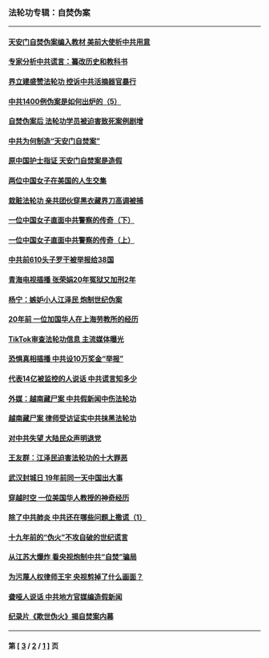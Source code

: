 ### 法轮功专辑：自焚伪案
---
#### [天安门自焚伪案编入教材 美前大使析中共用意](../../pages/nf5562/n13791932.md?11170430) 
#### [专家分析中共谎言：纂改历史和教科书](../../pages/nf5562/n13781542.md?11170430) 
#### [界立建盛赞法轮功 控诉中共活摘器官暴行](../../pages/nf5562/n13781971.md?11170430) 
#### [中共1400例伪案是如何出炉的（5）](../../pages/nf5562/n13226831.md?11170430) 
#### [自焚伪案后 法轮功学员被迫害致死案例剧增](../../pages/nf5562/n13190600.md?11170430) 
#### [中共为何制造“天安门自焚案”](../../pages/nf5562/n13183270.md?11170430) 
#### [原中国护士指证 天安门自焚案是造假](../../pages/nf5562/n13172289.md?11170430) 
#### [两位中国女子在美国的人生交集](../../pages/nf5562/n13156138.md?11170430) 
#### [栽赃法轮功 亲共团伙穿黑衣藏界刀高调被捕](../../pages/nf5562/n13073780.md?11170430) 
#### [一位中国女子直面中共警察的传奇（下）](../../pages/nf5562/n12989706.md?11170430) 
#### [一位中国女子直面中共警察的传奇（上）](../../pages/nf5562/n12985072.md?11170430) 
#### [中共前610头子罗干被举报给38国](../../pages/nf5562/n12975419.md?11170430) 
#### [青海电视插播 张荣娟20年冤狱又加刑2年](../../pages/nf5562/n12738166.md?11170430) 
#### [杨宁：嫉妒小人江泽民 炮制世纪伪案](../../pages/nf5562/n12724108.md?11170430) 
#### [20年前 一位加国华人在上海劳教所的经历](../../pages/nf5562/n12707932.md?11170430) 
#### [TikTok审查法轮功信息 主流媒体曝光](../../pages/nf5562/n12362336.md?11170430) 
#### [恐惧真相插播 中共设10万奖金“举报”](../../pages/nf5562/n12306396.md?11170430) 
#### [代表14亿被监控的人说话 中共谎言知多少](../../pages/nf5562/n12297484.md?11170430) 
#### [外媒：越南藏尸案 中共假新闻中伤法轮功](../../pages/nf5562/n12264411.md?11170430) 
#### [越南藏尸案 律师受访证实中共抹黑法轮功](../../pages/nf5562/n12261878.md?11170430) 
#### [对中共失望 大陆民众声明退党](../../pages/nf5562/n12187315.md?11170430) 
#### [王友群：江泽民迫害法轮功的十大罪恶](../../pages/nf5562/n12169074.md?11170430) 
#### [武汉封城日 19年前同一天中国出大事](../../pages/nf5562/n12150901.md?11170430) 
#### [穿越时空  一位美国华人教授的神奇经历](../../pages/nf5562/n12097460.md?11170430) 
#### [除了中共肺炎 中共还在哪些问题上撒谎（1）](../../pages/nf5562/n11955770.md?11170430) 
#### [十九年前的“伪火”不攻自破的世纪谎言](../../pages/nf5562/n11813238.md?11170430) 
#### [从江苏大爆炸 看央视炮制中共“自焚”骗局](../../pages/nf5562/n11140275.md?11170430) 
#### [为污蔑人权律师王宇 央视剪掉了什么画面？](../../pages/nf5562/n11130142.md?11170430) 
#### [聋哑人说话 中共地方官媒编造假新闻](../../pages/nf5562/n11006067.md?11170430) 
#### [纪录片《欺世伪火》揭自焚案内幕](../../pages/nf5562/n11002664.md?11170430) 

---
#### 第 [ [3](./3.md?11170430) / [2](./2.md?11170430) / [1](./1.md?11170430) ] 页
